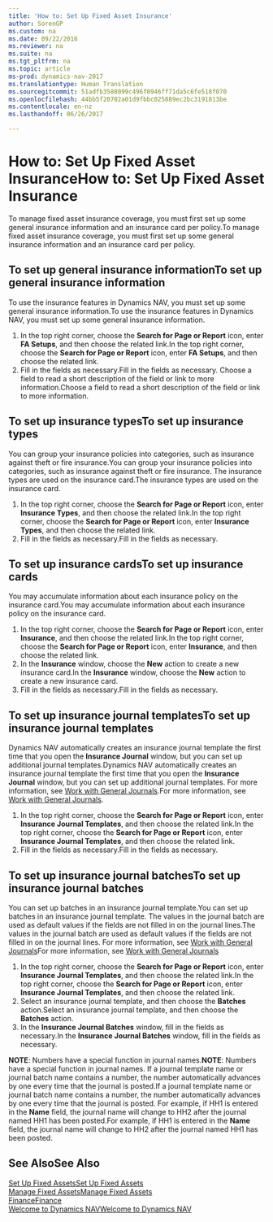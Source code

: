 ```yaml
---
title: 'How to: Set Up Fixed Asset Insurance'
author: SorenGP
ms.custom: na
ms.date: 09/22/2016
ms.reviewer: na
ms.suite: na
ms.tgt_pltfrm: na
ms.topic: article
ms-prod: dynamics-nav-2017
ms.translationtype: Human Translation
ms.sourcegitcommit: 51adfb3588099c496f0946ff71da5c6fe518f070
ms.openlocfilehash: 44bb5f20702a01d9fbbc025889ec2bc3191813be
ms.contentlocale: en-nz
ms.lasthandoff: 06/26/2017

---
```


# <a name="how-to-set-up-fixed-asset-insurance"></a><span data-ttu-id="b7ada-102">How to: Set Up Fixed Asset Insurance</span><span class="sxs-lookup"><span data-stu-id="b7ada-102">How to: Set Up Fixed Asset Insurance</span></span>
<span data-ttu-id="b7ada-103">To manage fixed asset insurance coverage, you must first set up some general insurance information and an insurance card per policy.</span><span class="sxs-lookup"><span data-stu-id="b7ada-103">To manage fixed asset insurance coverage, you must first set up some general insurance information and an insurance card per policy.</span></span>

## <a name="to-set-up-general-insurance-information"></a><span data-ttu-id="b7ada-104">To set up general insurance information</span><span class="sxs-lookup"><span data-stu-id="b7ada-104">To set up general insurance information</span></span>  
<span data-ttu-id="b7ada-105">To use the insurance features in Dynamics NAV, you must set up some general insurance information.</span><span class="sxs-lookup"><span data-stu-id="b7ada-105">To use the insurance features in Dynamics NAV, you must set up some general insurance information.</span></span>  
1. <span data-ttu-id="b7ada-106">In the top right corner, choose the **Search for Page or Report** icon, enter **FA Setups**, and then choose the related link.</span><span class="sxs-lookup"><span data-stu-id="b7ada-106">In the top right corner, choose the **Search for Page or Report** icon, enter **FA Setups**, and then choose the related link.</span></span>  
2. <span data-ttu-id="b7ada-107">Fill in the fields as necessary.</span><span class="sxs-lookup"><span data-stu-id="b7ada-107">Fill in the fields as necessary.</span></span> <span data-ttu-id="b7ada-108">Choose a field to read a short description of the field or link to more information.</span><span class="sxs-lookup"><span data-stu-id="b7ada-108">Choose a field to read a short description of the field or link to more information.</span></span>  

## <a name="to-set-up-insurance-types"></a><span data-ttu-id="b7ada-109">To set up insurance types</span><span class="sxs-lookup"><span data-stu-id="b7ada-109">To set up insurance types</span></span>  
<span data-ttu-id="b7ada-110">You can group your insurance policies into categories, such as insurance against theft or fire insurance.</span><span class="sxs-lookup"><span data-stu-id="b7ada-110">You can group your insurance policies into categories, such as insurance against theft or fire insurance.</span></span> <span data-ttu-id="b7ada-111">The insurance types are used on the insurance card.</span><span class="sxs-lookup"><span data-stu-id="b7ada-111">The insurance types are used on the insurance card.</span></span>
1. <span data-ttu-id="b7ada-112">In the top right corner, choose the **Search for Page or Report** icon, enter **Insurance Types**, and then choose the related link.</span><span class="sxs-lookup"><span data-stu-id="b7ada-112">In the top right corner, choose the **Search for Page or Report** icon, enter **Insurance Types**, and then choose the related link.</span></span>  
2. <span data-ttu-id="b7ada-113">Fill in the fields as necessary.</span><span class="sxs-lookup"><span data-stu-id="b7ada-113">Fill in the fields as necessary.</span></span>

## <a name="to-set-up-insurance-cards"></a><span data-ttu-id="b7ada-114">To set up insurance cards</span><span class="sxs-lookup"><span data-stu-id="b7ada-114">To set up insurance cards</span></span>  
<span data-ttu-id="b7ada-115">You may accumulate information about each insurance policy on the insurance card.</span><span class="sxs-lookup"><span data-stu-id="b7ada-115">You may accumulate information about each insurance policy on the insurance card.</span></span>  
1. <span data-ttu-id="b7ada-116">In the top right corner, choose the **Search for Page or Report** icon, enter **Insurance**, and then choose the related link.</span><span class="sxs-lookup"><span data-stu-id="b7ada-116">In the top right corner, choose the **Search for Page or Report** icon, enter **Insurance**, and then choose the related link.</span></span>  
2. <span data-ttu-id="b7ada-117">In the **Insurance** window, choose the **New** action to create a  new insurance card.</span><span class="sxs-lookup"><span data-stu-id="b7ada-117">In the **Insurance** window, choose the **New** action to create a  new insurance card.</span></span>  
3. <span data-ttu-id="b7ada-118">Fill in the fields as necessary.</span><span class="sxs-lookup"><span data-stu-id="b7ada-118">Fill in the fields as necessary.</span></span>

## <a name="to-set-up-insurance-journal-templates"></a><span data-ttu-id="b7ada-119">To set up insurance journal templates</span><span class="sxs-lookup"><span data-stu-id="b7ada-119">To set up insurance journal templates</span></span>  
<span data-ttu-id="b7ada-120">Dynamics NAV automatically creates an insurance journal template the first time that you open the **Insurance Journal** window, but you can set up additional journal templates.</span><span class="sxs-lookup"><span data-stu-id="b7ada-120">Dynamics NAV automatically creates an insurance journal template the first time that you open the **Insurance Journal** window, but you can set up additional journal templates.</span></span> <span data-ttu-id="b7ada-121">For more information, see [Work with General Journals](ui-work-general-journals.md).</span><span class="sxs-lookup"><span data-stu-id="b7ada-121">For more information, see [Work with General Journals](ui-work-general-journals.md).</span></span>  
1. <span data-ttu-id="b7ada-122">In the top right corner, choose the **Search for Page or Report** icon, enter **Insurance Journal Templates**, and then choose the related link.</span><span class="sxs-lookup"><span data-stu-id="b7ada-122">In the top right corner, choose the **Search for Page or Report** icon, enter **Insurance Journal Templates**, and then choose the related link.</span></span>  
2. <span data-ttu-id="b7ada-123">Fill in the fields as necessary.</span><span class="sxs-lookup"><span data-stu-id="b7ada-123">Fill in the fields as necessary.</span></span>

## <a name="to-set-up-insurance-journal-batches"></a><span data-ttu-id="b7ada-124">To set up insurance journal batches</span><span class="sxs-lookup"><span data-stu-id="b7ada-124">To set up insurance journal batches</span></span>  
<span data-ttu-id="b7ada-125">You can set up batches in an insurance journal template.</span><span class="sxs-lookup"><span data-stu-id="b7ada-125">You can set up batches in an insurance journal template.</span></span> <span data-ttu-id="b7ada-126">The values in the journal batch are used as default values if the fields are not filled in on the journal lines.</span><span class="sxs-lookup"><span data-stu-id="b7ada-126">The values in the journal batch are used as default values if the fields are not filled in on the journal lines.</span></span> <span data-ttu-id="b7ada-127">For more information, see [Work with General Journals](ui-work-general-journals.md)</span><span class="sxs-lookup"><span data-stu-id="b7ada-127">For more information, see [Work with General Journals](ui-work-general-journals.md)</span></span>  
1. <span data-ttu-id="b7ada-128">In the top right corner, choose the **Search for Page or Report** icon, enter **Insurance Journal Templates**, and then choose the related link.</span><span class="sxs-lookup"><span data-stu-id="b7ada-128">In the top right corner, choose the **Search for Page or Report** icon, enter **Insurance Journal Templates**, and then choose the related link.</span></span>  
2. <span data-ttu-id="b7ada-129">Select an insurance journal template, and then choose the **Batches** action.</span><span class="sxs-lookup"><span data-stu-id="b7ada-129">Select an insurance journal template, and then choose the **Batches** action.</span></span>
3. <span data-ttu-id="b7ada-130">In the **Insurance Journal Batches** window, fill in the fields as necessary.</span><span class="sxs-lookup"><span data-stu-id="b7ada-130">In the **Insurance Journal Batches** window, fill in the fields as necessary.</span></span>

<span data-ttu-id="b7ada-131">**NOTE**: Numbers have a special function in journal names.</span><span class="sxs-lookup"><span data-stu-id="b7ada-131">**NOTE**: Numbers have a special function in journal names.</span></span> <span data-ttu-id="b7ada-132">If a journal template name or journal batch name contains a number, the number automatically advances by one every time that the journal is posted.</span><span class="sxs-lookup"><span data-stu-id="b7ada-132">If a journal template name or journal batch name contains a number, the number automatically advances by one every time that the journal is posted.</span></span> <span data-ttu-id="b7ada-133">For example, if HH1 is entered in the **Name** field, the journal name will change to HH2 after the journal named HH1 has been posted.</span><span class="sxs-lookup"><span data-stu-id="b7ada-133">For example, if HH1 is entered in the **Name** field, the journal name will change to HH2 after the journal named HH1 has been posted.</span></span>

## <a name="see-also"></a><span data-ttu-id="b7ada-134">See Also</span><span class="sxs-lookup"><span data-stu-id="b7ada-134">See Also</span></span>
[<span data-ttu-id="b7ada-135">Set Up Fixed Assets</span><span class="sxs-lookup"><span data-stu-id="b7ada-135">Set Up Fixed Assets</span></span>](fa-setup.md)  
[<span data-ttu-id="b7ada-136">Manage Fixed Assets</span><span class="sxs-lookup"><span data-stu-id="b7ada-136">Manage Fixed Assets</span></span>](fa-manage.md)  
[<span data-ttu-id="b7ada-137">Finance</span><span class="sxs-lookup"><span data-stu-id="b7ada-137">Finance</span></span>](finance-setup.md)  
[<span data-ttu-id="b7ada-138">Welcome to Dynamics NAV</span><span class="sxs-lookup"><span data-stu-id="b7ada-138">Welcome to Dynamics NAV</span></span>](across-get-started.md)


